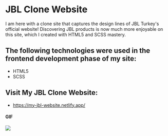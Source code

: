 <h1>JBL Clone Website</h1>

I am here with a clone site that captures the design lines of JBL Turkey's official website! Discovering JBL products is now much more enjoyable on this site, which I created with HTML5 and SCSS mastery.

<h2> The following technologies were used in the frontend development phase of my site: </h2>

- HTML5
- SCSS

<h2> Visit My JBL Clone Website: </h2>

- https://my-jbl-website.netlify.app/

<h4>GIF</h4>

![](images/my-jbl-website.gif)